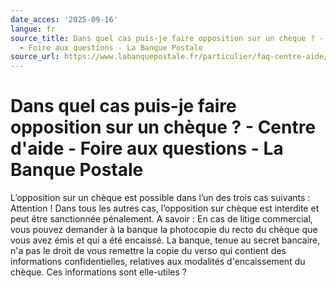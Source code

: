 ```yaml
---
date_acces: '2025-09-16'
langue: fr
source_title: Dans quel cas puis-je faire opposition sur un chèque ? - Centre d'aide
  - Foire aux questions - La Banque Postale
source_url: https://www.labanquepostale.fr/particulier/faq-centre-aide/comptes-et-cartes/urgences.question.html/dans-quel-cas-puis-je-faire-opposition-sur-un-cheque.html
---
```


# Dans quel cas puis-je faire opposition sur un chèque ? - Centre d'aide - Foire aux questions - La Banque Postale

L’opposition sur un chèque est possible dans l’un des trois cas suivants :
Attention ! Dans tous les autres cas, l’opposition sur chèque est interdite et peut être sanctionnée pénalement.
A savoir : En cas de litige commercial, vous pouvez demander à la banque la photocopie du recto du chèque que vous avez émis et qui a été encaissé. La banque, tenue au secret bancaire, n'a pas le droit de vous remettre la copie du verso qui contient des informations confidentielles, relatives aux modalités d'encaissement du chèque.
Ces informations sont elle-utiles ?